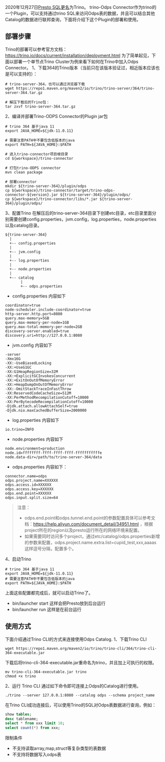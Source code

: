 2020年12月27日[Presto SQL更名](https://trino.io/blog/2020/12/27/announcing-trino.html)为Trino。 trino-Odps Connector作为trino的一个Plugin，可以支持通过trino SQL来访问Odps表的数据，并且可以结合其他Catalog的数据进行联邦查询，下面将介绍下这个Plugin的部署和使用。

## 部署步骤
Trino的部署可以参考官方文档：https://trino.io/docs/current/installation/deployment.html 为了简单起见，下面以部署一个单节点Trino Cluster为例来看下如何在Trino中加入Odps Connector。
1、下载364的Trino版本（当前只在该版本验证过，相近版本应该也是可以支持的）：

```shell
# trino-server-364，也可以通过浏览器下载
wget https://repo1.maven.org/maven2/io/trino/trino-server/364/trino-server-364.tar.gz

# 解压下载后的Trino包：
tar zxvf trino-server-364.tar.gz
```

2、编译并部署Trino-ODPS Connector的Plugin jar包

```shell
# trino 364 基于java 11
export JAVA_HOME=${jdk-11.0.11}

# 需要注意PATH中不要包含低版本的java
export PATH=${JAVA_HOME}:$PATH

# 进入trino-connector项目根目录
cd ${workspace}/trino-connector

# 打包trino-ODPS connector
mvn clean package

# 部署connector
mkdir ${trino-server-364}/plugin/odps
cp ${workspace}/trino-connector/target/trino-odps-connector-${version}.jar ${trino-server-364}/plugin/odps/
cp ${workspace}/trino-connector/libs/*.jar ${trino-server-364}/plugin/odps/
```

3、配置Trino
在解压后的trino-server-364目录下创建etc目录，etc目录里面分别需要创建config.properties，jvm.config，log.properties，node.properties以及catalog目录。
```text
${trino-server-364}
  |
  +-- config.properties
  |
  +-- jvm.config
  |
  +-- log.properties
  |
  +-- node.properties
  |
  +-- catalog
       |
       +-- odps.properties

```

- config.properties 内容如下
```text
coordinator=true
node-scheduler.include-coordinator=true
http-server.http.port=8080
query.max-memory=5GB
query.max-memory-per-node=1GB
query.max-total-memory-per-node=2GB
discovery-server.enabled=true
discovery.uri=http://127.0.0.1:8080
```

- jvm.config 内容如下
```text
-server
-Xmx16G
-XX:-UseBiasedLocking
-XX:+UseG1GC
-XX:G1HeapRegionSize=32M
-XX:+ExplicitGCInvokesConcurrent
-XX:+ExitOnOutOfMemoryError
-XX:+HeapDumpOnOutOfMemoryError
-XX:-OmitStackTraceInFastThrow
-XX:ReservedCodeCacheSize=512M
-XX:PerMethodRecompilationCutoff=10000
-XX:PerBytecodeRecompilationCutoff=10000
-Djdk.attach.allowAttachSelf=true
-Djdk.nio.maxCachedBufferSize=2000000
```

- log.properties 内容如下
```text
io.trino=INFO
```

- node.properties 内容如下
```text
node.environment=production
node.id=ffffffff-ffff-ffff-ffff-fffffffffffe
node.data-dir=/path/to/trino-server-364/data
```

- odps.properties 内容如下：
```text
connector.name=odps
odps.project.name=XXXXXX
odps.access.id=XXXXXX
odps.access.key=XXXXXX
odps.end.point=XXXXXX
odps.input.split.size=64
```
> 注意：
> - odps.end.point和odps.tunnel.end.point的参数配置具体可以参考文档：https://help.aliyun.com/document_detail/34951.html ，根据project所在的region以及presto运行所在的网络环境来配置。
> - 如果需要同时访问多个project，通过etc/catalog/odps.properties新增的参数来配置，odps.project.name.extra.list=cupid_test,xxx,aaaas  这样逗号分隔，配置多个。

4、启动Trino

```shell
# trino 364 基于java 11
export JAVA_HOME=${jdk-11.0.11}
# 需要注意PATH中不要包含低版本的java
export PATH=${JAVA_HOME}:$PATH
```

上面这些配置都完成后，就可以启动Trino了。

- bin/launcher start 这样会把Presto放到后台运行
- bin/launcher run 这样是在前台运行

## 使用方式
下面介绍通过Trino CLI的方式来连接使用Odps Catalog.
1、下载Trino CLI

```shell
wget https://repo1.maven.org/maven2/io/trino/trino-cli/364/trino-cli-364-executable.jar
```

下载后将trino-cli-364-executable.jar重命名为trino，并且加上可执行的权限。
```shell
mv trino-cli-364-executable.jar trino
chmod +x trino
```

2、运行 Trino CLI
通过如下命令即可连接上Odps的Catalog进行使用。

```shell
./trino --server 127.0.0.1:8080 --catalog odps --schema project_name
```

在Trino CLI成功连接后，可以使用Trino的SQL对Odps表数据进行查询，例如：

```sql
show tables;
desc tablename;
select * from xxx limit 10;
select count(*) from xxx;
```

限制条件
- 不支持读取array,map,struct等复杂类型的表数据
- 不支持将数据写入odps表